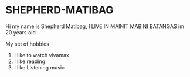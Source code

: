 # SHEPHERD-MATIBAG
Hi my name is Shepherd Matibag, I LIVE IN MAINIT MABINI BATANGAS im 20 years old

My set of hobbies

1. I like to watch vivamax
2. I like reading
3. I like Listening music
